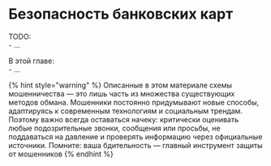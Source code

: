 # Безопасность банковских карт

TODO: \
\- ...

В этой главе:\
\- ...

{% hint style="warning" %}
Описанные в этом материале схемы мошенничества — это лишь часть из множества существующих методов обмана. Мошенники постоянно придумывают новые способы, адаптируясь к современным технологиям и социальным трендам. Поэтому важно всегда оставаться начеку: критически оценивать любые подозрительные звонки, сообщения или просьбы, не поддаваться на давление и проверять информацию через официальные источники. Помните: ваша бдительность — главный инструмент защиты от мошенников
{% endhint %}
